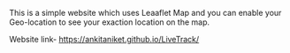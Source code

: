 This is a simple website which uses Leaaflet Map and you can enable your Geo-location to see your exaction location on the map.

Website link- https://ankitaniket.github.io/LiveTrack/
